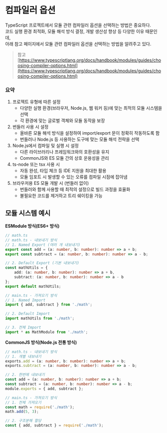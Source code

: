 # 컴파일러 옵션
TypeScript 프로젝트에서 모듈 관련 컴파일러 옵션을 선택하는 방법은 중요하다. <br>
코드 실행 환경 최적화, 모듈 해석 방식 결정, 개발 생산성 향상 등 다양한 이유 때문인데, <br>
아래 참고 페이지에서 모듈 관련 컴파일러 옵션을 선택하는 방법을 알려주고 있다.
> 참고 [https://www.typescriptlang.org/docs/handbook/modules/guides/choosing-compiler-options.html](https://www.typescriptlang.org/docs/handbook/modules/guides/choosing-compiler-options.html)

### 요약

1. 프로젝트 유형에 따른 설정
    + 다양한 실행 환경(브라우저, Node.js, 웹 워커 등)에 맞는 최적의 모듈 시스템을 선택
    + 각 환경에 맞는 글로벌 객체와 모듈 동작을 보장
2. 번들러 사용 시 설정
    + 올바른 모듈 해석 방식을 설정하여 import/export 문이 정확히 작동하도록 함
    + 번들러나 Node.js 등 사용하는 도구에 맞는 모듈 해석 전략을 선택
3. Node.js에서 컴파일 및 실행 시 설정
    + 다른 라이브러리나 프레임워크와의 호환성을 유지
    + CommonJS와 ES 모듈 간의 상호 운용성을 관리
5. ts-node 또는 tsx 사용 시
    + 자동 완성, 타입 체크 등 IDE 지원을 최대한 활용
    + 모듈 임포트 시 발생할 수 있는 오류를 컴파일 시점에 잡아냄
6. 브라우저용 ES 모듈 개발 시 (번들러 없이)
    + 번들러와 함께 사용할 때 최적의 설정으로 빌드 과정을 효율화
    + 불필요한 코드를 제거하고 트리 쉐이킹을 가능

## 모듈 시스템 예시

**ESModule 방식(ES6+ 방식)**
```ts
// math.ts
// math.ts - 내보내기 방식
// 1. Named Export (여러 개 내보내기)
export const add = (a: number, b: number): number => a + b;
export const subtract = (a: number, b: number): number => a - b;

// 2. Default Export (기본 내보내기)
const mathUtils = {
    add: (a: number, b: number): number => a + b,
    subtract: (a: number, b: number): number => a - b
};
export default mathUtils;

// main.ts - 가져오기 방식
// 1. Named Import
import { add, subtract } from './math';

// 2. Default Import
import mathUtils from './math';

// 3. 전체 Import
import * as MathModule from './math';
```

**CommonJS 방식(Node.js 전통 방식)**
```ts
// math.ts - 내보내기 방식
// 1. 개별 내보내기
exports.add = (a: number, b: number): number => a + b;
exports.subtract = (a: number, b: number): number => a - b;

// 2. 한번에 내보내기
const add = (a: number, b: number): number => a + b;
const subtract = (a: number, b: number): number => a - b;
module.exports = { add, subtract };

// main.ts - 가져오기 방식
// 1. 전체 가져오기
const math = require('./math');
math.add(5, 3);

// 2. 구조분해 할당
const { add, subtract } = require('./math');
```
